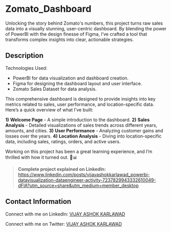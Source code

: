 # Zomato_Dashboard
Unlocking the story behind Zomato's numbers, this project turns raw sales data into a visually stunning, user-centric dashboard. By blending the power of PowerBI with the design finesse of Figma, I’ve crafted a tool that transforms complex insights into clear, actionable strategies.


## Description
Technologies Used:
 - PowerBI for data visualization and dashboard creation.
 - Figma for designing the dashboard layout and user interface.
 - Zomato Sales Dataset for data analysis.

This comprehensive dashboard is designed to provide insights into key metrics related to sales, user performance, and location-specific data. Here’s a quick overview of what I’ve built:

**1)** **Welcome Page** - A simple introduction to the dashboard.
**2)** **Sales Analysis** - Detailed visualizations of sales trends across different years, amounts, and cities.
**3)** **User Performance** - Analyzing customer gains and losses over the years.
**4)** **Location Analysis** - Diving into location-specific data, including sales, ratings, orders, and active users.

Working on this project has been a great learning experience, and I’m thrilled with how it turned out. 🎨📊






> **Complete project explained on LinkedIn:** https://www.linkedin.com/posts/vijayashokkarlawad_powerbi-datavisualization-dataengineer-activity-7237829943332610049-dFlA?utm_source=share&utm_medium=member_desktop

 ## Contact Information
 
Connect with me on LinkedIn: [VIJAY ASHOK KARLAWAD](https://www.linkedin.com/in/vijayashokkarlawad/)

Connect with me on Twitter: [VIJAY ASHOK KARLAWAD](https://twitter.com/VIJAY_A_K1405)
